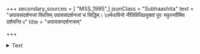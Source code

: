 +++
secondary_sources = [ "MSS_1995",]
jsonClass = "Subhaashita"
text = "अपायसंदर्शनजां विपत्तिम् उपायसंदर्शनजां च सिद्धिम्।  \nमेधाविनो नीतिविधिप्रयुक्तां पुरः स्फुरन्तीमिव दर्शयन्ति॥"
title = "अपायसन्दर्शनजाम्"

+++

<details><summary>Text</summary>

अपायसंदर्शनजां विपत्तिम् उपायसंदर्शनजां च सिद्धिम्।  
मेधाविनो नीतिविधिप्रयुक्तां पुरः स्फुरन्तीमिव दर्शयन्ति॥
</details>
